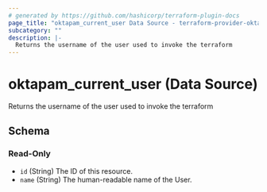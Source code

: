 ```yaml
---
# generated by https://github.com/hashicorp/terraform-plugin-docs
page_title: "oktapam_current_user Data Source - terraform-provider-oktapam"
subcategory: ""
description: |-
  Returns the username of the user used to invoke the terraform
---
```


# oktapam_current_user (Data Source)

Returns the username of the user used to invoke the terraform



<!-- schema generated by tfplugindocs -->
## Schema

### Read-Only

- `id` (String) The ID of this resource.
- `name` (String) The human-readable name of the User.


